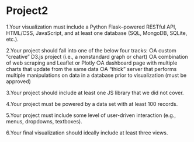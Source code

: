 # Project2
1.Your visualization must include a Python Flask–powered RESTful API, HTML/CSS, JavaScript, and at least one database (SQL, MongoDB, SQLite, etc.). 

2.Your project should fall into one of the below four tracks:
○A custom “creative” D3.js project (i.e., a nonstandard graph or chart)
○A combination of web scraping and Leaflet or Plotly
○A dashboard page with multiple charts that update from the same data
○A “thick” server that performs multiple manipulations on data in a database prior to visualization (must be approved)

3.Your project should include at least one JS library that we did not cover.

4.Your project must be powered by a data set with at least 100 records.

5.Your project must include some level of user-driven interaction (e.g., menus, dropdowns, textboxes).

6.Your final visualization should ideally include at least three views. 
